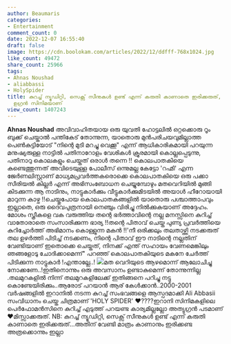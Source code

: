 ```yaml
---
author: Beaumaris
categories:
- Entertainment
comment_count: 0
date: 2022-12-07 16:55:40
draft: false
image: https://cdn.boolokam.com/articles/2022/12/ddfff-768x1024.jpg
like_count: 49472
share_count: 25966
tags:
- Ahnas Noushad
- aliabbassi
- HolySpider
title: കുറച്ച് ന്യൂഡിറ്റി, സെക്സ് സീനുകൾ ഉണ്ട് എന്ന് കരുതി കാണാതെ ഇരിക്കരുത്, അത്ര
  ഉഗ്രൻ സിനിമയാണ്
view_count: 1407243
---
```


**Ahnas Noushad** അവിവാഹിതയായ ഒരു യുവതി ഹോട്ടലിൽ ഒറ്റക്കൊരു റൂം ബുക്ക്‌ ചെയ്താൽ പന്തികേട് തോന്നുന്ന, യാതൊരു മുൻപരിചയവുമില്ലാത്ത പെൺകുട്ടിയോട് "നിന്റെ മുടി മറച്ചു വെക്കൂ" എന്ന് ആധികാരികമായി പറയുന്ന മനുഷ്യരുള്ള നാട്ടിൽ പതിനാറോളം വേശികൾ ക്രൂരമായി കൊല്ലപ്പെടുന്നു, പതിനാറു കൊലകളും ചെയ്തത് ഒരാൾ തന്നെ !! കൊലപാതകിയെ കണ്ടെത്തുന്നത് അവിടെയുള്ള പോലീസ് ഒന്നുമല്ല കേട്ടോ 'റഹ്മി' എന്ന ജേർണലിസ്റ്റാണ് മാധ്യമപ്രവർത്തകരൊക്കെ കൊലപാതകിയെ ഒരു പക്കാ സീരിയൽ കില്ലർ എന്ന് അഭിസംബോധന ചെയ്യുമ്പോഴും മതവെറിയിൽ മുങ്ങി കിടക്കുന്ന ആ നാടിനും, നാട്ടുകാർക്കും വീട്ടുകാർക്കുമിടയിൽ അയാൾ ഹീറോയായി മാറുന്ന കാഴ്ച !!ചെയ്തുപോയ കൊലപാതകങ്ങളിൽ യാതൊരു പശ്ചാത്താപവും ഇല്ലാതെ, ഒരു ദൈവപുത്രനായി നെഞ്ചും വിരിച്ചു നിൽക്കുകയാണ് അദ്ദേഹം. മോശം സ്ത്രീകളെ വക വരുത്തിയ തന്റെ ഭർത്താവിന്റെ നല്ല മനസ്സിനെ കുറിച്ച് വാതോരാതെ സംസാരിക്കുന്ന ഭാര്യ !!തന്റെ പിതാവ് ചെയ്ത പുണ്യ പ്രവർത്തിയെ കുറിച്ചോർത്ത്‌ അഭിമാനം കൊള്ളുന്ന മകൻ !!'നീ ഒരിക്കലും തലതാഴ്ത്തി നടക്കരുത് തല ഉഴർത്തി പിടിച്ച് നടക്കണം, നിന്റെ പിതാവ് ഈ നാടിന്റെ നല്ലതിന് വേണ്ടിയാണ് ഇതൊക്കെ ചെയ്തത്, നിനക്ക് എന്ത്‌ സഹായം വേണമെങ്കിലും ഞങ്ങളോടു ചോദിക്കാമെന്ന്" പറഞ്ഞ് കൊലപാതകിയുടെ മകനേ ചേർത്ത് പിടിക്കുന്ന നാട്ടുകാർ !എന്താല്ലേ..! ![](https://cdn.boolokam.com/articles/2022/12/ddfff-768x1024.jpg)മത വെറിയുടെ ആഴമൊന്ന് ആലോചിച്ചു നോക്കണേ..!ഇതിനൊന്നും ഒരു അവസാനം ഉണ്ടാകുമെന്ന് തോന്നുന്നില്ല .തലമുറകളിൽ നിന്ന് തലമുറകളിലേക്ക് ഇതിങ്ങനെ പറിച്ചു നട്ടു കൊണ്ടേയിരിക്കും..ആരോട് പറയാൻ ആര് കേൾക്കാൻ..2000-2001 വർഷങ്ങളിൽ ഇറാനിൽ നടന്ന കുറച്ച് സംഭവങ്ങളെ ആസ്പദമാക്കി Ali Abbasii സംവിധാനം ചെയ്ത ചിത്രമാണ് 'HOLY SPIDER' ❤️????ഇറാനി സിനിമകളിലെ പെർഫോമൻസിനെ കുറിച്ച് എടുത്ത് പറയണ്ട കാര്യമില്ലല്ലോ അത്യുഗ്രൻ പടമാണ് ❤️മിസ്സാക്കരുത്. NB: കുറച്ച് ന്യൂഡിറ്റി, സെക്സ് സീനുകൾ ഉണ്ട് എന്ന് കരുതി കാണാതെ ഇരിക്കരുത്...അതിന് വേണ്ടി മാത്രം കാണാനും ഇരിക്കണ്ട അത്രക്കൊന്നും ഇല്ലാ